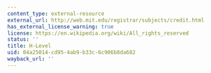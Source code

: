 ```yaml
---
content_type: external-resource
external_url: http://web.mit.edu/registrar/subjects/credit.html
has_external_license_warning: true
license: https://en.wikipedia.org/wiki/All_rights_reserved
status: ''
title: H-Level
uid: 04a25014-cd95-4ab9-b33c-6c906b8da682
wayback_url: ''
---
```

